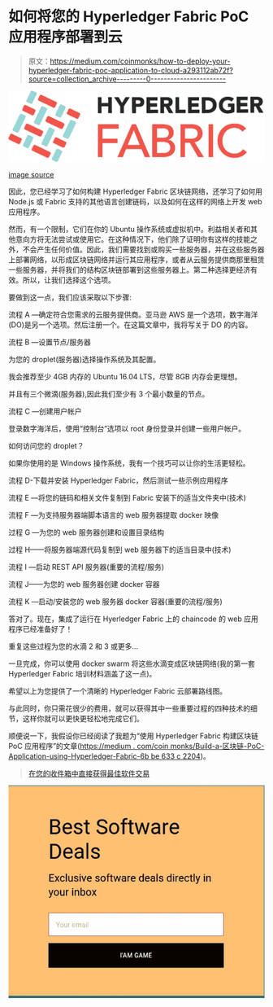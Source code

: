 # 如何将您的 Hyperledger Fabric PoC 应用程序部署到云

> 原文：<https://medium.com/coinmonks/how-to-deploy-your-hyperledger-fabric-poc-application-to-cloud-a293112ab72f?source=collection_archive---------0----------------------->

![](img/b56d5ab00631e4b8d2671a3ccf2c21cf.png)

[image source](https://www.google.co.in/url?sa=i&source=images&cd=&cad=rja&uact=8&ved=2ahUKEwioi62T6YLgAhXHXSsKHUd5D7sQjxx6BAgBEAI&url=https%3A%2F%2Fwww.hyperledger.org%2Fblog%2F2018%2F10%2F26%2Fhyperledger-fabric-now-supports-ethereum&psig=AOvVaw1dxZL59R01aNyekrIsHaKh&ust=1548295715938898)

因此，您已经学习了如何构建 Hyperledger Fabric 区块链网络，还学习了如何用 Node.js 或 Fabric 支持的其他语言创建链码，以及如何在这样的网络上开发 web 应用程序。

然而，有一个限制，它们在你的 Ubuntu 操作系统或虚拟机中。利益相关者和其他意向方将无法尝试或使用它。在这种情况下，他们除了证明你有这样的技能之外，不会产生任何价值。因此，我们需要找到或购买一些服务器，并在这些服务器上部署网络，以形成区块链网络并运行其应用程序，或者从云服务提供商那里租赁一些服务器，并将我们的结构区块链部署到这些服务器上。第二种选择更经济有效。所以，让我们选择这个选项。

要做到这一点，我们应该采取以下步骤:

流程 A —确定符合您需求的云服务提供商。亚马逊 AWS 是一个选项，数字海洋(DO)是另一个选项。然后注册一个。在这篇文章中，我将写关于 DO 的内容。

流程 B —设置节点/服务器

为您的 droplet(服务器)选择操作系统及其配置。

我会推荐至少 4GB 内存的 Ubuntu 16.04 LTS，尽管 8GB 内存会更理想。

并且有三个微滴(服务器),因此我们至少有 3 个最小数量的节点。

流程 C —创建用户帐户

登录数字海洋后，使用“控制台”选项以 root 身份登录并创建一些用户帐户。

如何访问您的 droplet？

如果你使用的是 Windows 操作系统，我有一个技巧可以让你的生活更轻松。

流程 D-下载并安装 Hyperledger Fabric，然后测试一些示例应用程序

流程 E —将您的链码和相关文件复制到 Fabric 安装下的适当文件夹中(技术)

流程 F —为支持服务器端脚本语言的 web 服务器提取 docker 映像

过程 G —为您的 web 服务器创建和设置目录结构

过程 H——将服务器端源代码复制到 web 服务器下的适当目录中(技术)

流程 I —启动 REST API 服务器(重要的流程/服务)

流程 J——为您的 web 服务器创建 docker 容器

流程 K —启动/安装您的 web 服务器 docker 容器(重要的流程/服务)

答对了。现在，集成了运行在 Hyerledger Fabric 上的 chaincode 的 web 应用程序已经准备好了！

重复这些过程为您的水滴 2 和 3 或更多…

一旦完成，你可以使用 docker swarm 将这些水滴变成区块链网络(我的第一套 Hyperledger Fabric 培训材料涵盖了这一点)。

希望以上为您提供了一个清晰的 Hyperledger Fabric 云部署路线图。

与此同时，你只需花很少的费用，就可以获得其中一些重要过程的四种技术的细节，这样你就可以更快更轻松地完成它们。

顺便说一下，我假设你已经阅读了我题为“使用 Hyperledger Fabric 构建区块链 PoC 应用程序”的文章([https://medium . com/coin monks/Build-a-区块链-PoC-Application-using-Hyperledger-Fabric-6b be 633 c 2204](/coinmonks/build-a-blockchain-poc-application-using-hyperledger-fabric-6bbe633c2204))。

> [在您的收件箱中直接获得最佳软件交易](https://coincodecap.com/?utm_source=coinmonks)

[![](img/7c0b3dfdcbfea594cc0ae7d4f9bf6fcb.png)](https://coincodecap.com/?utm_source=coinmonks)